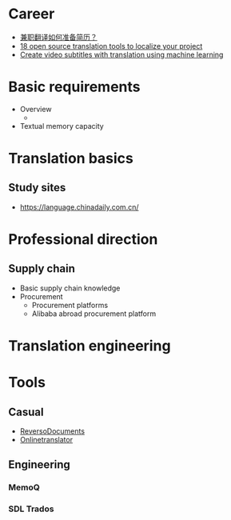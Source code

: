 # Career
- [兼职翻译如何准备简历？](https://www.douban.com/group/topic/84288231/)
- [18 open source translation tools to localize your project](https://opensource.com/article/17/6/open-source-localization-tools)
- [Create video subtitles with translation using machine learning](https://aws.amazon.com/tw/blogs/machine-learning/create-video-subtitles-with-translation-using-machine-learning/)

# Basic requirements
- Overview
  - [](https://zhuanlan.zhihu.com/p/342043565)
- Textual memory capacity


# Translation basics
## Study sites
- https://language.chinadaily.com.cn/


# Professional direction
## Supply chain
- Basic supply chain knowledge
- Procurement
  - Procurement platforms
  - Alibaba abroad procurement platform

# Translation engineering

# Tools
## Casual
- [ReversoDocuments](https://documents.reverso.net/Default.aspx?utm_source=domainparking&utm_medium=redirect&utm_campaign=traduction-pro.reverso.net&lang=en)
- [Onlinetranslator](https://www.onlinedoctranslator.com/zh-CN/)

## Engineering
### MemoQ
### SDL Trados 